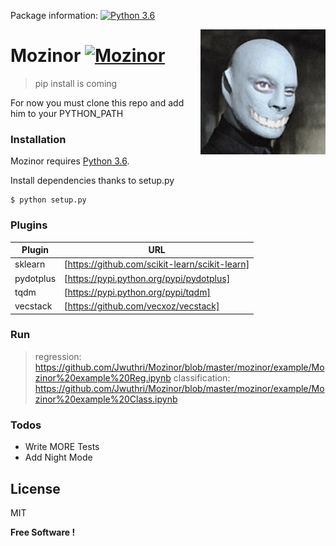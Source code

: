 Package information: 
[![Python 3.6](https://img.shields.io/badge/python-3.6-blue.svg)](https://www.python.org/downloads/release/python-360/)

<img src="icon.jpg" align="right" />

# Mozinor [![Mozinor](https://cdn.rawgit.com/sindresorhus/awesome/d7305f38d29fed78fa85652e3a63e154dd8e8829/media/badge.svg)](https://github.com/sindresorhus/awesome)
> pip install is coming

For now you must clone this repo and add him to your PYTHON_PATH

### Installation

Mozinor requires [Python 3.6](https://www.python.org/downloads/release/python-360/).

Install dependencies thanks to setup.py
```
$ python setup.py
```

### Plugins

| Plugin | URL |
| ------ | ------ |
| sklearn | [https://github.com/scikit-learn/scikit-learn] |
| pydotplus | [https://pypi.python.org/pypi/pydotplus] |
| tqdm | [https://pypi.python.org/pypi/tqdm] |
| vecstack | [https://github.com/vecxoz/vecstack] |

### Run

> regression:
  https://github.com/Jwuthri/Mozinor/blob/master/mozinor/example/Mozinor%20example%20Reg.ipynb
> classification:
  https://github.com/Jwuthri/Mozinor/blob/master/mozinor/example/Mozinor%20example%20Class.ipynb

### Todos

 - Write MORE Tests
 - Add Night Mode

License
----

MIT


**Free Software !**
